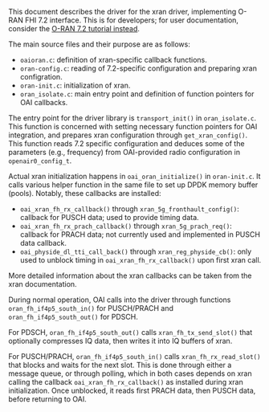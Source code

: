 This document describes the driver for the xran driver, implementing O-RAN FHI
7.2 interface. This is for developers; for user documentation, consider the
[O-RAN 7.2 tutorial instead](../../doc/ORAN_FHI7.2_Tutorial.md). 

The main source files and their purpose are as follows:

- `oaioran.c`: definition of xran-specific callback functions.
- `oran-config.c`: reading of 7.2-specific configuration and preparing xran
  configration.
- `oran-init.c`: initialization of xran.
- `oran_isolate.c`: main entry point and definition of function pointers for OAI
  callbacks.

The entry point for the driver library is `transport_init()` in `oran_isolate.c`.
This function is concerned with setting necessary function pointers for OAI
integration, and prepares xran configuration through `get_xran_config()`. This
function reads 7.2 specific configuration and deduces some of the parameters
(e.g., frequency) from OAI-provided radio configuration in `openair0_config_t`.

Actual xran initialization happens in `oai_oran_initialize()` in `oran-init.c`.
It calls various helper function in the same file to set up DPDK memory buffer
(pools). Notably, these callbacks are installed:

- `oai_xran_fh_rx_callback()` through `xran_5g_fronthault_config()`: callback
  for PUSCH data; used to provide timing data.
- `oai_xran_fh_rx_prach_callback()` through `xran_5g_prach_req()`: callback for
  PRACH data; not currently used and implemented in PUSCH data callback. 
- `oai_physide_dl_tti_call_back()` through `xran_reg_physide_cb()`: only used
  to unblock timing in `oai_xran_fh_rx_callback()` upon first xran call.

More detailed information about the xran callbacks can be taken from the xran
documentation.

During normal operation, OAI calls into the driver through functions
`oran_fh_if4p5_south_in()` for PUSCH/PRACH and `oran_fh_if4p5_south_out()` for
PDSCH.

For PDSCH, `oran_fh_if4p5_south_out()` calls `xran_fh_tx_send_slot()` that
optionally compresses IQ data, then writes it into IQ buffers of xran.

For PUSCH/PRACH, `oran_fh_if4p5_south_in()` calls `xran_fh_rx_read_slot()` that
blocks and waits for the next slot.  This is done through either a message
queue, or through polling, which in both cases depends on xran calling the
callback `oai_xran_fh_rx_callback()` as installed during xran initialization.
Once unblocked, it reads first PRACH data, then PUSCH data, before returning to
OAI.
